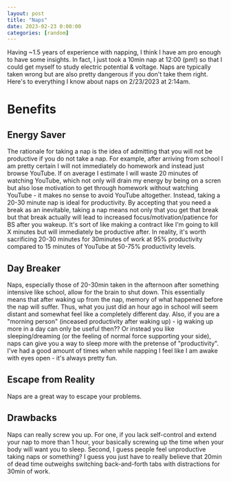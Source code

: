 ```yaml
---
layout: post
title: "Naps"
date: 2023-02-23 0:00:00
categories: [random]
---
```


<script type="text/javascript"
  src="https://cdnjs.cloudflare.com/ajax/libs/mathjax/2.7.0/MathJax.js?config=TeX-AMS_CHTML">
</script>
<script type="text/x-mathjax-config">
  MathJax.Hub.Config({
    tex2jax: {
      inlineMath: [['$','$'], ['\\(','\\)']],
      processEscapes: true},
      jax: ["input/TeX","input/MathML","input/AsciiMath","output/CommonHTML"],
      extensions: ["tex2jax.js","mml2jax.js","asciimath2jax.js","MathMenu.js","MathZoom.js","AssistiveMML.js", "[Contrib]/a11y/accessibility-menu.js"],
      TeX: {
      extensions: ["AMSmath.js","AMSsymbols.js","noErrors.js","noUndefined.js"],
      equationNumbers: {
      autoNumber: "AMS"
      }
    }
  });
</script>

Having ~1.5 years of experience with napping, I think I have am pro enough to have some insights. In fact, I just took a 10min nap at 12:00 (pm!) so that I could get myself to study electric potential & voltage. Naps are typically taken wrong but are also pretty dangerous if you don't take them right. Here's to everything I know about naps on 2/23/2023 at 2:14am.

# Benefits

## Energy Saver

The rationale for taking a nap is the idea of admitting that you will not be productive if you do not take a nap. For example, after arriving from school I am pretty certain I will not immediately do homework and instead just browse YouTube. If on average I estimate I will waste 20 minutes of watching YouTube, which not only will drain my energy by being on a scren but also lose motivation to get through homework without watching YouTube - it makes no sense to avoid YouTube altogether. Instead, taking a 20-30 minute nap is ideal for productivity. By accepting that you need a break as an inevitable, taking a nap means not only that you get that break but that break actually will lead to increased focus/motivation/patience for BS after you wakeup. It's sort of like making a contract like I'm going to kill X minutes but will immediately be productive after. In reality, it's worth sacrificing 20-30 minutes for 30minutes of work at 95% productivity compared to 15 minutes of YouTube at 50-75% productivity levels.

## Day Breaker

Naps, especially those of 20-30min taken in the afternoon after something intensive like school, allow for the brain to shut down. This essentially means that after waking up from the nap, memory of what happened before the nap will suffer. Thus, what you just did an hour ago in school will seem distant and somewhat feel like a completely different day. Also, if you are a "morning person" (inceased productivity after waking up) - ig waking up more in a day can only be useful then?? Or instead you like sleeping/dreaming (or the feeling of normal force supporting your side), naps can give you a way to sleep more with the pretense of "productivity". I've had a good amount of times when while napping I feel like I am awake with eyes open - it's always pretty fun.

## Escape from Reality

Naps are a great way to escape your problems.

## Drawbacks

Naps can really screw you up. For one, if you lack self-control and extend your nap to more than 1 hour, your basically screwing up the time when your body will want you to sleep. Second, I guess people feel unproductive taking naps or something? I guess you just have to really believe that 20min of dead time outweighs switching back-and-forth tabs with distractions for 30min of work.
